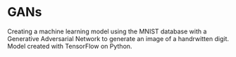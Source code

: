 # GANs
Creating a machine learning model using the MNIST database with a Generative Adversarial Network to generate an image of a handrwitten digit.
Model created with TensorFlow on Python.
